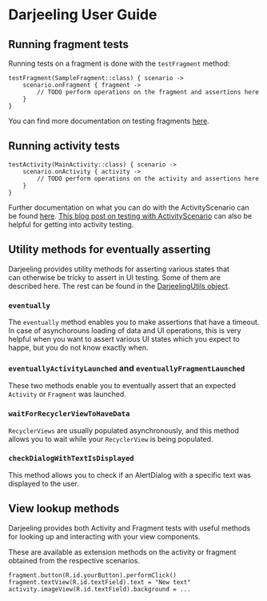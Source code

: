 # Darjeeling User Guide

## Running fragment tests

Running tests on a fragment is done with the `testFragment` method:

```
testFragment(SampleFragment::class) { scenario ->
    scenario.onFragment { fragment ->
        // TODO perform operations on the fragment and assertions here
    }
}
```

You can find more documentation on testing fragments [here](https://developer.android.com/guide/fragments/test).

## Running activity tests

```
testActivity(MainActivity::class) { scenario ->
    scenario.onActivity { activity ->
        // TODO perform operations on the activity and assertions here
    }
}
```

Further documentation on what you can do with the ActivityScenario can  
be found [here](https://developer.android.com/reference/androidx/test/core/app/ActivityScenario).
[This blog post on testing with ActivityScenario](https://medium.com/google-developer-experts/stepping-into-activity-tests-with-activityscenarios-5db98d5311e6) can also be helpful for getting into activity testing.

## Utility methods for eventually asserting

Darjeeling provides utility methods for asserting various states that  
can otherwise be tricky to assert in UI testing. Some of them are  
described here. The rest can be found in the [DarjeelingUtils object](https://github.com/agensdev/darjeeling/blob/main/darjeeling-android-testing/src/main/java/no/agens/darjeeling/android/DarjeelingUtils.kt).

### `eventually`

The `eventually` method enables you to make assertions that have a
timeout. In case of asynchorouns loading of data and UI operations,
this is very helpful when you want to assert various UI states which
you expect to happe, but you do not know exactly when.

### `eventuallyActivityLaunched` and `eventuallyFragmentLaunched`

These two methods enable you to eventually assert that an expected
`Activity` or `Fragment` was launched.

### `waitForRecyclerViewToHaveData`

`RecyclerViews` are usually populated asynchronously, and this method allows you to wait while your `RecyclerView` is being populated.


### `checkDialogWithTextIsDisplayed`

This method allows you to check if an AlertDialog with a specific text
was displayed to the user.

## View lookup methods

Darjeeling provides both Activity and Fragment tests with useful methods for looking up and interacting with your view components.

These are available as extension methods on the activity or fragment obtained from the respective scenarios.

```
fragment.button(R.id.yourButton).performClick()
fragment.textView(R.id.textField).text = "New text"
activity.imageView(R.id.textField).background = ...
```